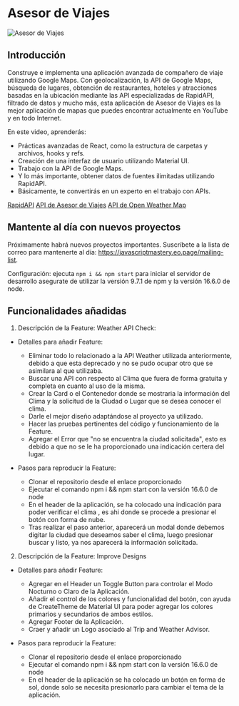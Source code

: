 # Asesor de Viajes

![Asesor de Viajes](https://i.ibb.co/qph2cZn/image.pngg)

## Introducción

Construye e implementa una aplicación avanzada de compañero de viaje utilizando Google Maps. Con geolocalización, la API de Google Maps, búsqueda de lugares, obtención de restaurantes, hoteles y atracciones basadas en la ubicación mediante las API especializadas de RapidAPI, filtrado de datos y mucho más, esta aplicación de Asesor de Viajes es la mejor aplicación de mapas que puedes encontrar actualmente en YouTube y en todo Internet.

En este video, aprenderás:

- Prácticas avanzadas de React, como la estructura de carpetas y archivos, hooks y refs.
- Creación de una interfaz de usuario utilizando Material UI.
- Trabajo con la API de Google Maps.
- Y lo más importante, obtener datos de fuentes ilimitadas utilizando RapidAPI.
- Básicamente, te convertirás en un experto en el trabajo con APIs.

[RapidAPI](https://rapidapi.com/hub?utm_source=youtube.com/JavaScriptMastery&utm_medium=DevRel&utm_campaign=DevRel)
[API de Asesor de Viajes](https://rapidapi.com/apidojo/api/travel-advisor?utm_source=youtube.com/JavaScriptMastery&utm_medium=DevRel&utm_campaign=DevRel)
[API de Open Weather Map](https://rapidapi.com/community/api/open-weather-map?utm_source=youtube.com/JavaScriptMastery&utm_medium=DevRel&utm_campaign=DevRel)

## Mantente al día con nuevos proyectos

Próximamente habrá nuevos proyectos importantes. Suscríbete a la lista de correo para mantenerte al día: https://javascriptmastery.eo.page/mailing-list.

Configuración: ejecuta `npm i && npm start` para iniciar el servidor de desarrollo asegurate de utilizar la versión 9.7.1 de npm y la versión 16.6.0 de node.

## Funcionalidades añadidas

1. Descripción de la Feature: Weather API Check:

- Detalles para añadir Feature:

  - Eliminar todo lo relacionado a la API Weather utilizada anteriormente, debido a que esta deprecado
    y no se pudo ocupar otro que se asimilara al que utilizaba.
  - Buscar una API con respecto al Clima que fuera de forma gratuita y completa en cuanto al uso de la misma.
  - Crear la Card o el Contenedor donde se mostraria la información del Clima y la solicitud de la Ciudad o Lugar
    que se desea conocer el clima.
  - Darle el mejor diseño adaptándose al proyecto ya utilizado.
  - Hacer las pruebas pertinentes del código y funcionamiento de la Feature.
  - Agregar el Error que "no se encuentra la ciudad solicitada", esto es debido a que no
    se le ha proporcionado una indicación certera del lugar.

- Pasos para reproducir la Feature:
  - Clonar el repositorio desde el enlace proporcionado
  - Ejecutar el comando npm i && npm start con la versión 16.6.0 de node
  - En el header de la aplicación, se ha colocado una indicación para poder verificar el clima
    , es ahi donde se procede a presionar el botón con forma de nube.
  - Tras realizar el paso anterior, aparecerá un modal donde debemos digitar la ciudad que deseamos saber el clima, luego presionar buscar
    y listo, ya nos aparecerá la información solicitada.

2.  Descripción de la Feature: Improve Designs

- Detalles para añadir Feature:

  - Agregar en el Header un Toggle Button para controlar el Modo Nocturno o Claro de la Aplicación.
  - Añadir el control de los colores y funcionalidad del botón, con ayuda de CreateTheme de Material UI
    para poder agregar los colores primarios y secundarios de ambos estilos.
  - Agregar Footer de la Aplicación.
  - Craer y añadir un Logo asociado al Trip and Weather Advisor.

- Pasos para reproducir la Feature:
  - Clonar el repositorio desde el enlace proporcionado
  - Ejecutar el comando npm i && npm start con la versión 16.6.0 de node
  - En el header de la aplicación se ha colocado un botón en forma de sol, donde solo se necesita presionarlo para cambiar
    el tema de la aplicación.
